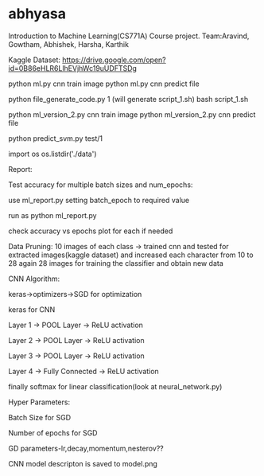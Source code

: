 # abhyasa
Introduction to Machine Learning(CS771A) Course project. Team:Aravind, Gowtham, Abhishek, Harsha, Karthik


Kaggle Dataset:
https://drive.google.com/open?id=0B86eHLR6LlhEVjhWc19uUDFTSDg


python ml.py cnn train image
python ml.py cnn predict file


python file_generate_code.py 1  (will generate script_1.sh)
bash script_1.sh


python ml_version_2.py cnn train image
python ml_version_2.py cnn predict file



python predict_svm.py test/1



import os
os.listdir('./data')



Report:


Test accuracy for multiple batch sizes and num_epochs:

use ml_report.py setting batch_epoch to required value

run as python ml_report.py

check accuracy vs epochs plot for each if needed



Data Pruning:
	10 images of each class -> trained cnn and tested for extracted images(kaggle dataset) and increased each character from 10 to 28
	again 28 images for training the classifier and obtain new data


CNN Algorithm:

keras->optimizers->SGD for optimization

keras for CNN

Layer 1 -> POOL Layer -> ReLU activation

Layer 2 -> POOL Layer -> ReLU activation

Layer 3 -> POOL Layer -> ReLU activation

Layer 4 -> Fully Connected -> ReLU activation

finally softmax for linear classification(look at neural_network.py)

Hyper Parameters:

Batch Size for SGD

Number of epochs for SGD

GD parameters-lr,decay,momentum,nesterov??

CNN model descripton is saved to model.png


